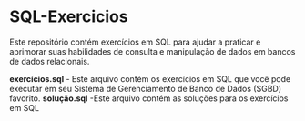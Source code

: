 # SQL-Exercicios

Este repositório contém  exercícios em SQL para ajudar a praticar e aprimorar suas habilidades de consulta e manipulação de dados em bancos de dados relacionais.

**exercícios.sql** - Este arquivo contém os exercícios em SQL que você pode executar em seu Sistema de Gerenciamento de Banco de Dados (SGBD) favorito.
**solução.sql** -Este arquivo contém as soluções para os exercícios em SQL
